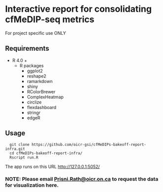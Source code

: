 Interactive report for consolidating cfMeDIP-seq metrics
========================================================
For project specific use ONLY


Requirements
-----------
- R 4.0 + 
  - R packages
    - ggplot2
    - reshape2
    - ramarkdown
    - shiny
    - RColorBrewer
    - ComplexHeatmap
    - circlize
    - flexdashboard
    - stringr
    - edgeR

Usage
-------
      git clone https://github.com/oicr-gsi/cfMeDIPs-bakeoff-report-infra.git
      cd cfMeDIPs-bakeoff-report-infra/
      Rscript run.R
      
  The app runs on this URL http://127.0.0.1:5052/

  
### NOTE: Please email Prisni.Rath@oicr.on.ca to request the data for visualization here.
